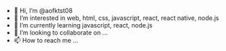 - 👋 Hi, I’m @aofktst08
- 👀 I’m interested in web, html, css, javascript, react, react native, node.js
- 🌱 I’m currently learning javascript, react, node.js
- 💞️ I’m looking to collaborate on ...
- 📫 How to reach me ...

<!---
aofktst08/aofktst08 is a ✨ special ✨ repository because its `README.md` (this file) appears on your GitHub profile.
You can click the Preview link to take a look at your changes.
--->

